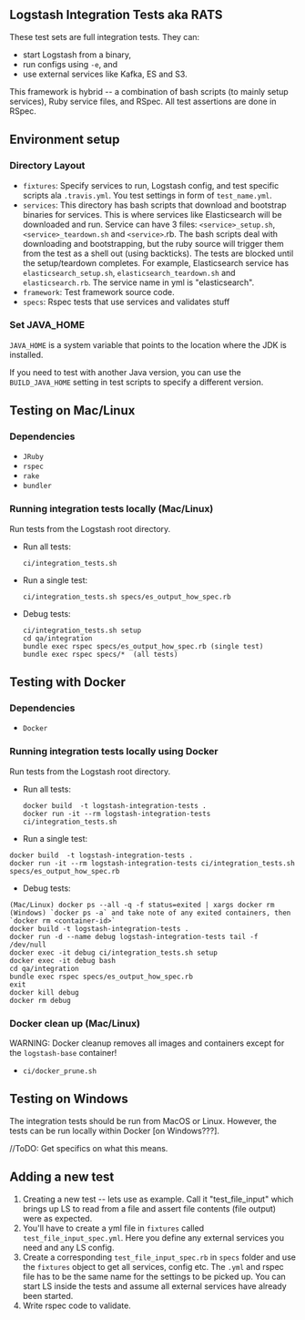 ## Logstash Integration Tests aka RATS

These test sets are full integration tests. They can: 

* start Logstash from a binary, 
* run configs using `-e`, and 
* use external services like Kafka, ES and S3.

This framework is hybrid -- a combination of bash scripts (to mainly setup services), Ruby service files, and RSpec. All test assertions are done in RSpec.

## Environment setup

### Directory Layout

* `fixtures`: Specify services to run, Logstash config, and test specific scripts ala `.travis.yml`. You test settings in form of `test_name.yml`. 
* `services`: This directory has bash scripts that download and bootstrap binaries for services. This is where services like Elasticsearch will be downloaded and run. Service can have 3 files: `<service>_setup.sh`, `<service>_teardown.sh` and `<service>`.rb. The bash scripts deal with downloading and bootstrapping, but the ruby source will trigger them from the test as a shell out (using backticks). The tests are blocked until the setup/teardown completes. For example, Elasticsearch service has `elasticsearch_setup.sh`, `elasticsearch_teardown.sh` and `elasticsearch.rb`. The service name in yml is "elasticsearch".
* `framework`: Test framework source code.
* `specs`: Rspec tests that use services and validates stuff

### Set JAVA_HOME

`JAVA_HOME` is a system variable that points to the location where the JDK is installed. 

If you need to test with another Java version, you can use the `BUILD_JAVA_HOME` setting in test scripts to specify a different version. 

## Testing on Mac/Linux

### Dependencies 
* `JRuby`
* `rspec` 
* `rake`
* `bundler`

### Running integration tests locally (Mac/Linux) 
Run tests from the Logstash root directory.

* Run all tests: 

  `ci/integration_tests.sh`
  
* Run a single test: 

  `ci/integration_tests.sh specs/es_output_how_spec.rb`
  
* Debug tests: 
  ```
  ci/integration_tests.sh setup 
  cd qa/integration
  bundle exec rspec specs/es_output_how_spec.rb (single test)
  bundle exec rspec specs/*  (all tests)
  ```
  
## Testing with Docker 

### Dependencies 
* `Docker`

### Running integration tests locally using Docker 

Run tests from the Logstash root directory.

* Run all tests:

  ```
  docker build  -t logstash-integration-tests .
  docker run -it --rm logstash-integration-tests ci/integration_tests.sh 
  ```
  
* Run a single test: 
```
docker build  -t logstash-integration-tests .
docker run -it --rm logstash-integration-tests ci/integration_tests.sh specs/es_output_how_spec.rb
``` 

* Debug tests:
```
(Mac/Linux) docker ps --all -q -f status=exited | xargs docker rm  
(Windows) `docker ps -a` and take note of any exited containers, then `docker rm <container-id>`
docker build -t logstash-integration-tests . 
docker run -d --name debug logstash-integration-tests tail -f /dev/null
docker exec -it debug ci/integration_tests.sh setup 
docker exec -it debug bash
cd qa/integration
bundle exec rspec specs/es_output_how_spec.rb
exit
docker kill debug
docker rm debug
```

### Docker clean up (Mac/Linux)

WARNING: Docker cleanup removes all images and containers except for the `logstash-base` container!

* `ci/docker_prune.sh`

## Testing on Windows

The integration tests should be run from MacOS or Linux.  However, the tests can be run locally within Docker [on Windows???].

//ToDO: Get specifics on what this means.   



## Adding a new test

1. Creating a new test -- lets use as example. Call it "test_file_input" which brings up LS to read from a file and assert file contents (file output) were as expected.
2. You'll have to create a yml file in `fixtures` called `test_file_input_spec.yml`. Here you define any external services you need and any LS config.
3. Create a corresponding `test_file_input_spec.rb` in `specs` folder and use the `fixtures` object to get all services, config etc. The `.yml` and rspec file has to be the same name for the settings to be picked up. You can start LS inside the tests and assume all external services have already been started.
4. Write rspec code to validate.


